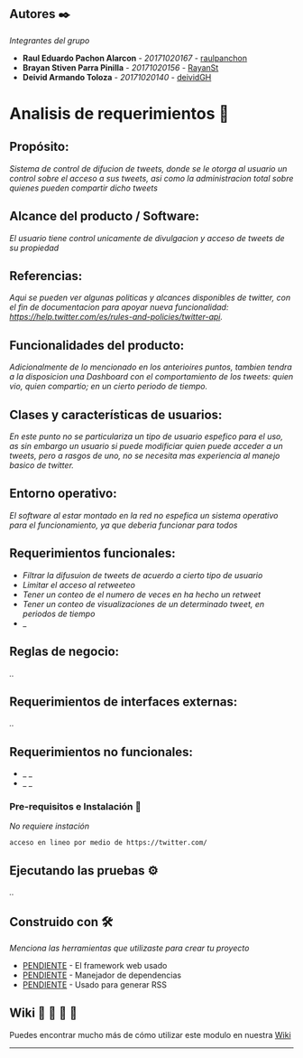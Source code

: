 ## Autores ✒️

_Integrantes del grupo_

* **Raul Eduardo Pachon Alarcon** - *20171020167* - [raulpanchon](https://github.com/raulpachon)
* **Brayan Stiven Parra Pinilla** - *20171020156* - [RayanSt](https://github.com/RayanSt)
* **Deivid Armando Toloza** - *20171020140* - [deividGH](https://github.com/deividGH)

# Analisis de requerimientos 📌

## Propósito: 

_Sistema de control de difucion de tweets, donde se le otorga al usuario un control sobre el acceso a sus tweets, asi como la administracion total sobre quienes pueden compartir dicho tweets_

## Alcance del producto / Software: 

_El usuario tiene control unicamente de divulgacion y acceso de tweets de su propiedad_

## Referencias: 

_Aqui se pueden ver algunas politicas y alcances disponibles de twitter, con el fin de documentacion para apoyar nueva funcionalidad: https://help.twitter.com/es/rules-and-policies/twitter-api._

## Funcionalidades del producto: 

_Adicionalmente de lo mencionado en los anterioires puntos, tambien tendra a la disposicion una Dashboard con el comportamiento de los tweets: quien vio, quien compartio; en un cierto periodo de tiempo._

## Clases y características de usuarios:  

_En este punto no se particulariza un tipo de usuario espefico para el uso, as sin embargo un usuario si puede modificiar quien puede acceder a un tweets, pero a rasgos de uno, no se necesita mas experiencia al manejo basico de twitter._

## Entorno operativo: 

_El software al estar montado en la red no espefica un sistema operativo para el funcionamiento, ya que deberia funcionar para todos_

## Requerimientos funcionales: 

* _Filtrar la difusuion de tweets de acuerdo a cierto tipo de usuario_ 
* _Limitar el acceso al retweeteo_ 
* _Tener un conteo de el numero de veces en ha hecho un retweet_
* _Tener un conteo de visualizaciones de un determinado tweet, en periodos de tiempo_
* _


## Reglas de negocio: 

_.._

## Requerimientos de interfaces externas: 

_.._

## Requerimientos no funcionales: 

* _ _
* _ _




### Pre-requisitos e Instalación 🔧

_No requiere instación_

```
acceso en lineo por medio de https://twitter.com/
```


## Ejecutando las pruebas ⚙️

_.._



## Construido con 🛠️

_Menciona las herramientas que utilizaste para crear tu proyecto_

* [PENDIENTE]() - El framework web usado
* [PENDIENTE]() - Manejador de dependencias
* [PENDIENTE]() - Usado para generar RSS



## Wiki 📖 📄 🎁 📢

Puedes encontrar mucho más de cómo utilizar este modulo en nuestra [Wiki](https://github.com/deividGH/Cron-metro-fis/Twitter/wiki)



---
